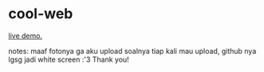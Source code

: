 # cool-web

<p><a href="https://itsmycoolwebsite.netlify.app/">live demo.</a></p>

notes:
maaf fotonya ga aku upload soalnya tiap kali mau upload, github nya lgsg jadi white screen :'3 Thank you!
